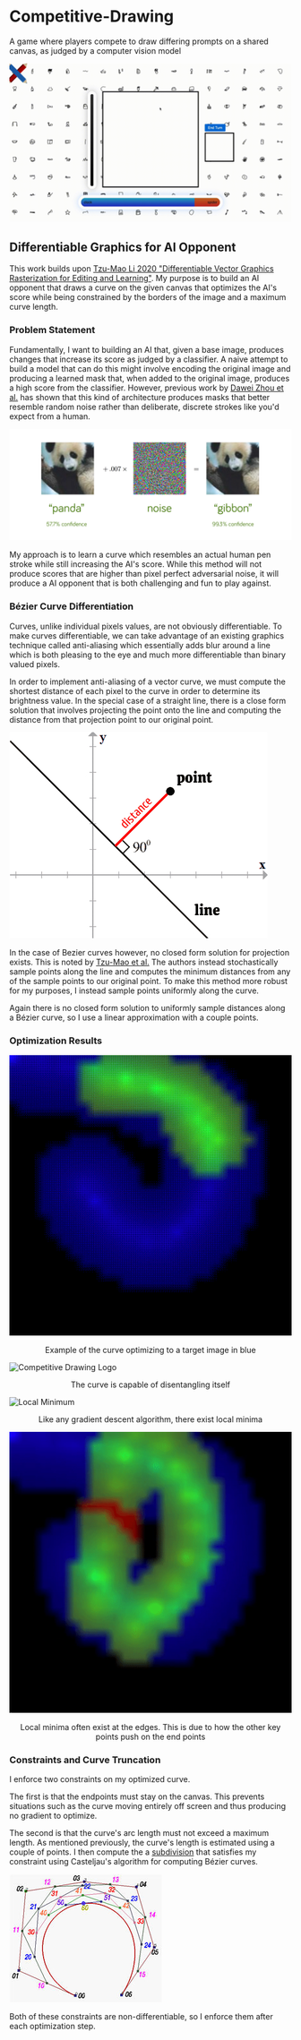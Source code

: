# Competitive-Drawing
A game where players compete to draw differing prompts on a shared canvas, as judged by a computer vision model

<img src="repo_assets/clock_spider.gif" alt="Competitive Drawing Logo"/>


## Differentiable Graphics for AI Opponent ##
This work builds upon [Tzu-Mao Li 2020 "Differentiable Vector Graphics Rasterization for Editing and Learning"](https://people.csail.mit.edu/tzumao/diffvg/). My purpose is to build an AI opponent that draws a curve on the given canvas that optimizes the AI's score while being constrained by the borders of the image and a maximum curve length.

### Problem Statement ###
Fundamentally, I want to building an AI that, given a base image, produces changes that increase its score as judged by a classifier. A naive attempt to build a model that can do this might involve encoding the original image and producing a learned mask that, when added to the original image, produces a high score from the classifier. However, previous work by [Dawei Zhou et al.](https://arxiv.org/abs/2109.09901) has shown that this kind of architecture produces masks that better resemble random noise rather than deliberate, discrete strokes like you'd expect from a human.

<img src="./repo_assets/adversarial_noise.png" alt="Adversarial Noise" href="https://towardsdatascience.com/breaking-neural-networks-with-adversarial-attacks-f4290a9a45aa"/>  

My approach is to learn a curve which resembles an actual human pen stroke while still increasing the AI's score. While this method will not produce scores that are higher than pixel perfect adversarial noise, it will produce a AI opponent that is both challenging and fun to play against.

### Bézier Curve Differentiation ###
Curves, unlike individual pixels values, are not obviously differentiable. To make curves differentiable, we can take advantage of an existing graphics technique called anti-aliasing which essentially adds blur around a line which is both pleasing to the eye and much more differentiable than binary valued pixels.

In order to implement anti-aliasing of a vector curve, we must compute the shortest distance of each pixel to the curve in order to determine its brightness value. In the special case of a straight line, there is a close form solution that involves projecting the point onto the line and computing the distance from that projection point to our original point.

<img src="./repo_assets/distance_from_point_to_line.jpg" alt="Distance From Point to Line" href="https://www.chilimath.com/lessons/advanced-algebra/distance-between-point-and-line-formula/"/>

In the case of Bezier curves however, no closed form solution for projection exists. This is noted by [Tzu-Mao et al.](https://people.csail.mit.edu/tzumao/diffvg/) The authors instead stochastically sample points along the line and computes the minimum distances from any of the sample points to our original point. To make this method more robust for my purposes, I instead sample points uniformly along the curve.

Again there is no closed form solution to uniformly sample distances along a Bézier curve, so I use a linear approximation with a couple points.

### Optimization Results ###
<img src="./repo_assets/good_optimization_1.gif" alt="Good Optimization 1"/>
<p align = "center">Example of the curve optimizing to a target image in blue</p>

<img src="./repo_assets/good_optimization_2.gif" alt="Competitive Drawing Logo"/>
<p align = "center">The curve is capable of disentangling itself</p>

<img src="./repo_assets/local_minimum.gif" alt="Local Minimum"/>
<p align = "center">Like any gradient descent algorithm, there exist local minima</p>

<img src="./repo_assets/stuck_on_edge.gif" alt="Stuck on Edge"/>
<p align = "center">Local minima often exist at the edges. This is due to how the other key points push on the end points</p>

### Constraints and Curve Truncation ###
I enforce two constraints on my optimized curve.

The first is that the endpoints must stay on the canvas. This prevents situations such as the curve moving entirely off screen and thus producing no gradient to optimize.

The second is that the curve's arc length must not exceed a maximum length. As mentioned previously, the curve's length is estimated using a couple of points. I then compute the a [subdivision](https://pages.mtu.edu/~shene/COURSES/cs3621/NOTES/spline/Bezier/bezier-sub.html) that satisfies my constraint using Casteljau's algorithm for computing Bézier curves.

<img src="./repo_assets/bezier_curve_subdivision.jpg" alt="Bezier Curve Subdivision" href="https://pages.mtu.edu/~shene/COURSES/cs3621/NOTES/spline/Bezier/bezier-sub.html"/>

Both of these constraints are non-differentiable, so I enforce them after each optimization step.
